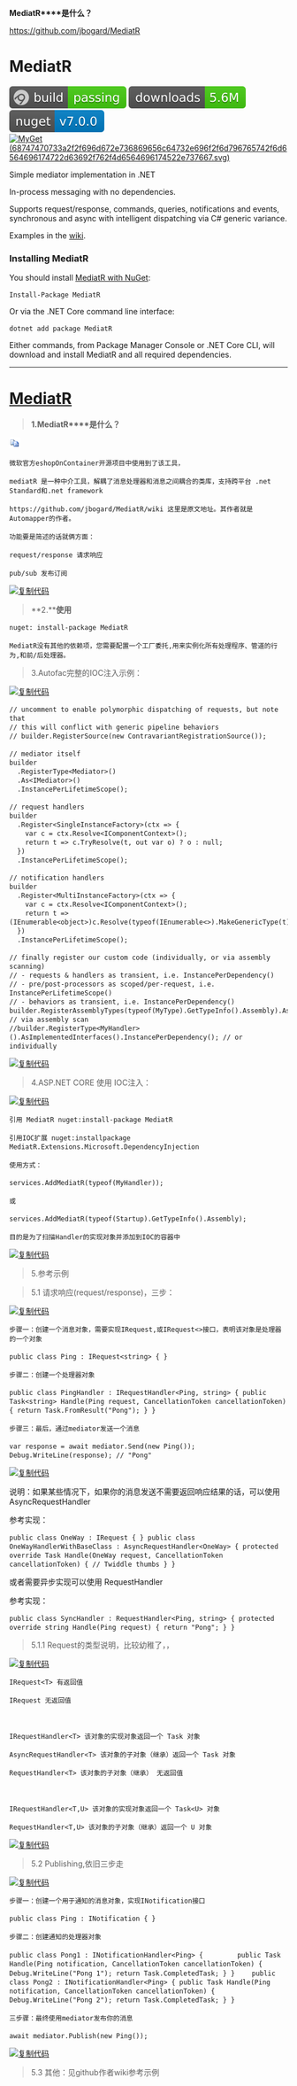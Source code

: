 **MediatR****是什么？**





https://github.com/jbogard/MediatR



# 

# MediatR

[![Build Status](68747470733a2f2f63692e6170707665796f722e636f6d2f6170692f70726f6a656374732f7374617475732f6769746875622f6a626f676172642f6d6564696174723f6272616e63683d6d6173746572267376673d74727565.svg)](https://ci.appveyor.com/project/jbogard/mediatr) [![NuGet](68747470733a2f2f696d672e736869656c64732e696f2f6e756765742f64742f6d6564696174722e737667.svg)](https://www.nuget.org/packages/mediatr) [![NuGet](68747470733a2f2f696d672e736869656c64732e696f2f6e756765742f767072652f6d6564696174722e737667.svg)](https://www.nuget.org/packages/mediatr) [![MyGet (68747470733a2f2f696d672e736869656c64732e696f2f6d796765742f6d6564696174722d63692f762f4d6564696174522e737667.svg)](https://camo.githubusercontent.com/633249ebc40386461b7a4013bc4994fe0b9bdc97/68747470733a2f2f696d672e736869656c64732e696f2f6d796765742f6d6564696174722d63692f762f4d6564696174522e737667)](https://myget.org/gallery/mediatr-ci)

Simple mediator implementation in .NET

In-process messaging with no dependencies.

Supports request/response, commands, queries, notifications and  events, synchronous and async with intelligent dispatching via C#  generic variance.

Examples in the [wiki](https://github.com/jbogard/MediatR/wiki).

### 

### Installing MediatR

You should install [MediatR with NuGet](https://www.nuget.org/packages/MediatR):

```
Install-Package MediatR
```

Or via the .NET Core command line interface:

```
dotnet add package MediatR
```

Either commands, from Package Manager Console or .NET Core CLI, will download and install MediatR and all required dependencies.





---



#                   [MediatR](https://www.cnblogs.com/tanmingchao/p/9681975.html)



> **1.MediatR****是什么？**

[![复制代码](copycode.gif)](javascript:void(0);)

```
微软官方eshopOnContainer开源项目中使用到了该工具，

mediatR 是一种中介工具，解耦了消息处理器和消息之间耦合的类库，支持跨平台 .net Standard和.net framework

https://github.com/jbogard/MediatR/wiki 这里是原文地址。其作者就是Automapper的作者。

功能要是简述的话就俩方面：

request/response 请求响应

pub/sub 发布订阅
```

[![复制代码](https://common.cnblogs.com/images/copycode.gif)](javascript:void(0);)

 

> **2.****使用**

```
nuget: install-package MediatR

MediatR没有其他的依赖项，您需要配置一个工厂委托,用来实例化所有处理程序、管道的行为,和前/后处理器。
```

 

> 3.Autofac完整的IOC注入示例：

[![复制代码](https://common.cnblogs.com/images/copycode.gif)](javascript:void(0);)

```
// uncomment to enable polymorphic dispatching of requests, but note that
// this will conflict with generic pipeline behaviors
// builder.RegisterSource(new ContravariantRegistrationSource());

// mediator itself
builder
  .RegisterType<Mediator>()
  .As<IMediator>()
  .InstancePerLifetimeScope();

// request handlers
builder
  .Register<SingleInstanceFactory>(ctx => {
    var c = ctx.Resolve<IComponentContext>();
    return t => c.TryResolve(t, out var o) ? o : null;
  })
  .InstancePerLifetimeScope();

// notification handlers
builder
  .Register<MultiInstanceFactory>(ctx => {
    var c = ctx.Resolve<IComponentContext>();
    return t => (IEnumerable<object>)c.Resolve(typeof(IEnumerable<>).MakeGenericType(t));
  })
  .InstancePerLifetimeScope();

// finally register our custom code (individually, or via assembly scanning)
// - requests & handlers as transient, i.e. InstancePerDependency()
// - pre/post-processors as scoped/per-request, i.e. InstancePerLifetimeScope()
// - behaviors as transient, i.e. InstancePerDependency()
builder.RegisterAssemblyTypes(typeof(MyType).GetTypeInfo().Assembly).AsImplementedInterfaces(); // via assembly scan
//builder.RegisterType<MyHandler>().AsImplementedInterfaces().InstancePerDependency(); // or individually
```

[![复制代码](https://common.cnblogs.com/images/copycode.gif)](javascript:void(0);)

 

> 4.ASP.NET CORE 使用 IOC注入：

[![复制代码](https://common.cnblogs.com/images/copycode.gif)](javascript:void(0);)

```
引用 MediatR nuget:install-package MediatR

引用IOC扩展 nuget:installpackage MediatR.Extensions.Microsoft.DependencyInjection

使用方式：

services.AddMediatR(typeof(MyHandler));

或

services.AddMediatR(typeof(Startup).GetTypeInfo().Assembly);

目的是为了扫描Handler的实现对象并添加到IOC的容器中
```

[![复制代码](https://common.cnblogs.com/images/copycode.gif)](javascript:void(0);)

 

> 5.参考示例

> 5.1 请求响应(request/response)，三步：

[![复制代码](https://common.cnblogs.com/images/copycode.gif)](javascript:void(0);)

```
步骤一：创建一个消息对象，需要实现IRequest,或IRequest<>接口，表明该对象是处理器的一个对象

public class Ping : IRequest<string> { }

步骤二：创建一个处理器对象

public class PingHandler : IRequestHandler<Ping, string> { public Task<string> Handle(Ping request, CancellationToken cancellationToken) { return Task.FromResult("Pong"); } }

步骤三：最后，通过mediator发送一个消息

var response = await mediator.Send(new Ping()); Debug.WriteLine(response); // "Pong"
```

[![复制代码](https://common.cnblogs.com/images/copycode.gif)](javascript:void(0);)

 

 

说明：如果某些情况下，如果你的消息发送不需要返回响应结果的话，可以使用AsyncRequestHandler<TRequest>

参考实现：

```
public class OneWay : IRequest { } public class OneWayHandlerWithBaseClass : AsyncRequestHandler<OneWay> { protected override Task Handle(OneWay request, CancellationToken cancellationToken) { // Twiddle thumbs } }
```

 

 

或者需要异步实现可以使用 RequestHandler 

参考实现：

```
public class SyncHandler : RequestHandler<Ping, string> { protected override string Handle(Ping request) { return "Pong"; } }
```

 

 

> 5.1.1 Request的类型说明，比较幼稚了，，

[![复制代码](https://common.cnblogs.com/images/copycode.gif)](javascript:void(0);)

```
IRequest<T> 有返回值

IRequest 无返回值

 

IRequestHandler<T> 该对象的实现对象返回一个 Task 对象

AsyncRequestHandler<T> 该对象的子对象（继承）返回一个 Task 对象

RequestHandler<T> 该对象的子对象（继承） 无返回值

 

IRequestHandler<T,U> 该对象的实现对象返回一个 Task<U> 对象

RequestHandler<T,U> 该对象的子对象（继承）返回一个 U 对象
```

[![复制代码](https://common.cnblogs.com/images/copycode.gif)](javascript:void(0);)

 

> 5.2 Publishing,依旧三步走

[![复制代码](https://common.cnblogs.com/images/copycode.gif)](javascript:void(0);)

```
步骤一：创建一个用于通知的消息对象，实现INotification接口

public class Ping : INotification { }

步骤二：创建通知的处理器对象

public class Pong1 : INotificationHandler<Ping> { 　　 　　public Task Handle(Ping notification, CancellationToken cancellationToken) { Debug.WriteLine("Pong 1"); return Task.CompletedTask; } } 　　public class Pong2 : INotificationHandler<Ping> { public Task Handle(Ping notification, CancellationToken cancellationToken) { Debug.WriteLine("Pong 2"); return Task.CompletedTask; } }

三步骤：最终使用mediator发布你的消息

await mediator.Publish(new Ping());
```

[![复制代码](https://common.cnblogs.com/images/copycode.gif)](javascript:void(0);)

 

 

> 5.3 其他：见github作者wiki参考示例

 

 

 

 

 

 

